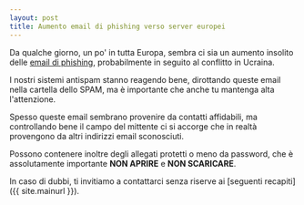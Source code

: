 ```yaml
---
layout: post
title: Aumento email di phishing verso server europei
---
```


Da qualche giorno, un po' in tutta Europa, sembra ci sia un aumento insolito delle [email di phishing](https://it.wikipedia.org/wiki/Phishing), probabilmente in seguito al conflitto in Ucraina.

I nostri sistemi antispam stanno reagendo bene, dirottando queste email nella cartella dello SPAM, ma è importante che anche tu mantenga alta l'attenzione.

Spesso queste email sembrano provenire da contatti affidabili, ma controllando bene il campo del mittente ci si accorge che in realtà provengono da altri indirizzi email sconosciuti.

Possono contenere inoltre degli allegati protetti o meno da password, che è assolutamente importante **NON APRIRE** e **NON SCARICARE**.

In caso di dubbi, ti invitiamo a contattarci senza riserve ai [seguenti recapiti]({{ site.mainurl }}).
